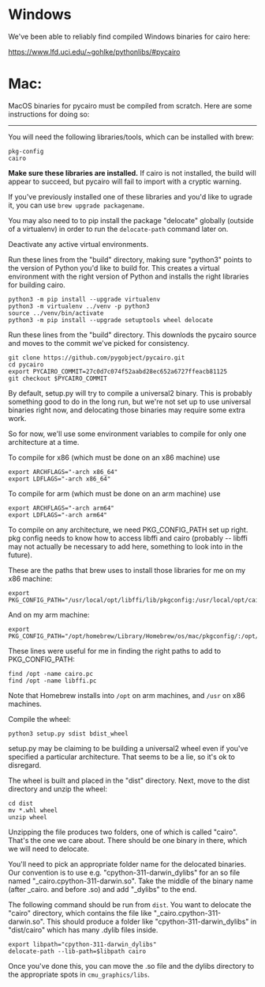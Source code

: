 # Windows

We've been able to reliably find compiled Windows binaries for cairo here:

https://www.lfd.uci.edu/~gohlke/pythonlibs/#pycairo

# Mac:

MacOS binaries for pycairo must be compiled from scratch. 
Here are some instructions for doing so:

<hr/>

You will need the following libraries/tools, which can be installed with
brew:

```
pkg-config
cairo
```

**Make sure these libraries are installed.**  If cairo is not installed, the build will appear to succeed, but pycairo will fail to import with a cryptic warning.

If you've previously installed one of these libraries and you'd like to ugrade
it, you can use `brew upgrade packagename`.

You may also need to to pip install the package "delocate" globally (outside of a virtualenv) in order to run the `delocate-path` command later on.

Deactivate any active virtual environments.

Run these lines from the "build" directory, making sure "python3" points
to the version of Python you'd like to build for. This creates a virtual environment with the right version of Python and installs the right libraries for building cairo.

```
python3 -m pip install --upgrade virtualenv
python3 -m virtualenv ../venv -p python3
source ../venv/bin/activate
python3 -m pip install --upgrade setuptools wheel delocate
```

Run these lines from the "build" directory. This downlods the pycairo source and moves to the commit we've picked for consistency.

```
git clone https://github.com/pygobject/pycairo.git
cd pycairo
export PYCAIRO_COMMIT=27c0d7c074f52aabd28ec652a6727ffeacb81125
git checkout $PYCAIRO_COMMIT
```

By default, setup.py will try to compile a universal2 binary. This is probably something good to do in the long run, but we're not set up to use universal binaries right now, and delocating those binaries may require some extra work.

So for now, we'll use some environment variables to compile for only one architecture at a time.

To compile for x86 (which must be done on an x86 machine) use

```
export ARCHFLAGS="-arch x86_64"
export LDFLAGS="-arch x86_64"
```

To compile for arm (which must be done on an arm machine) use

```
export ARCHFLAGS="-arch arm64"
export LDFLAGS="-arch arm64"
```

To compile on any architecture, we need PKG_CONFIG_PATH set up right. 
pkg config needs to know how to access libffi and cairo (probably -- 
libffi may not actually be necessary to add here, something to look into in the 
future).  

These are the paths that brew uses to install those libraries for me on my x86 machine:

```
export PKG_CONFIG_PATH="/usr/local/opt/libffi/lib/pkgconfig:/usr/local/opt/cairo/lib/pkgconfig/"
```

And on my arm machine:

```
export PKG_CONFIG_PATH="/opt/homebrew/Library/Homebrew/os/mac/pkgconfig/:/opt/homebrew/lib/pkgconfig/"
```

These lines were useful for me in finding the right paths to add to PKG_CONFIG_PATH:

```
find /opt -name cairo.pc
find /opt -name libffi.pc
```

Note that Homebrew installs into `/opt` on arm machines, and `/usr` on x86 machines.

Compile the wheel:

```
python3 setup.py sdist bdist_wheel
```

setup.py may be claiming to be building a universal2 wheel even if you've specified
a particular architecture. That seems to be a lie, so it's ok to disregard.

The wheel is built and placed in the "dist" directory. Next, move to the dist
directory and unzip the wheel:

```
cd dist
mv *.whl wheel
unzip wheel
```

Unzipping the file produces two folders, one of which is called "cairo". 
That's the one we care about. There should be one binary in there, which
we will need to delocate.

You'll need to pick an appropriate folder name for the delocated binaries.
Our convention is to use e.g. "cpython-311-darwin_dylibs" 
for an so file named "_cairo.cpython-311-darwin.so". Take the middle of the
binary name (after _cairo. and before .so) and add "_dylibs" to the end.

The following command should be run from `dist`. You want to delocate
the "cairo" directory, which contains the file like 
"_cairo.cpython-311-darwin.so". This should produce a folder like
"cpython-311-darwin_dylibs" in "dist/cairo" which has many .dylib files inside.

```
export libpath="cpython-311-darwin_dylibs"
delocate-path --lib-path=$libpath cairo
```

Once you've done this, you can move the .so file and the dylibs directory
to the appropriate spots in `cmu_graphics/libs`.